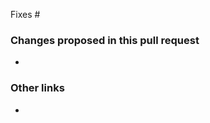 <!-- Read me before you submit this pull request

First off, thank you for opening this pull request! We do appreciate it.

The requests and models for this client library are generated. We won't be accepting pull requests for those code files. With that said, we do appreciate
it when you open pull requests with the proposed file changes, as we'll use that to help guide us in updating our template files.

-->

<!-- Optional. Set the issues that this pull request fixes. Delete 'Fixes #' if there isn't an issue associated with this pull request. -->
Fixes #

<!-- Required. Provide specifics about what the changes are and why you're proposing these changes. -->
### Changes proposed in this pull request
-

<!-- Optional. Provide related links. This might be other pull requests, code files, StackOverflow posts. Delete this section if it is not used. -->
### Other links

<!-- Is this PR adding a new hand crafted extension class? If so, please update $filesThatShouldNotBeDeleted variable in .azure-pipelines/generate-beta-models.yml file, so that it doesn't get deleted by auto generation pipeline.-->
-
